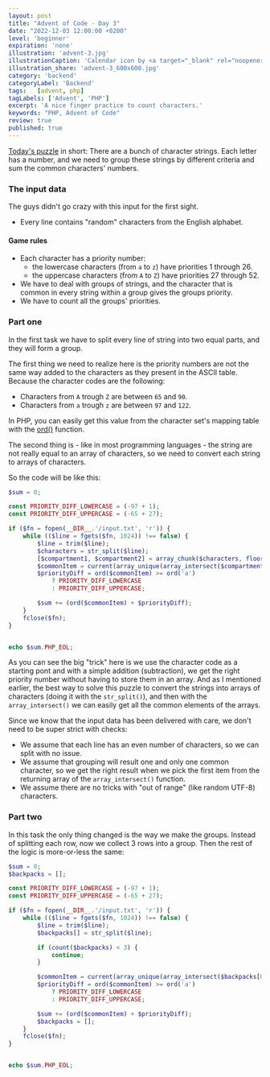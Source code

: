 ```yaml
---
layout: post
title: "Advent of Code - Day 3"
date: "2022-12-03 12:00:00 +0200"
level: 'beginner'
expiration: 'none'
illustration: 'advent-3.jpg'
illustrationCaption: 'Calendar icon by <a target="_blank" rel="noopener" href="https://pixabay.com/users/pinwhalestock-13691058/?utm_source=link-attribution&amp;utm_medium=referral&amp;utm_campaign=image&amp;utm_content=4623521">Kevin Sanderson</a> from <a target="_blank" rel="noopener" href="https://pixabay.com//?utm_source=link-attribution&amp;utm_medium=referral&amp;utm_campaign=image&amp;utm_content=4623521">Pixabay</a>'
illustration_share: 'advent-3_600x600.jpg'
category: 'backend'
categoryLabel: 'Backend'
tags:   [advent, php]
tagLabels: ['Advent', 'PHP']
excerpt: 'A nice finger practice to count characters.'
keywords: "PHP, Advent of Code"
review: true
published: true
---
```


<a href="https://adventofcode.com/2022/day/3" rel="noopener" target="_blank">Today's puzzle</a> in short: There are a
bunch of character strings. Each letter has a number, and we need to group these strings by different criteria and sum
the common characters' numbers.

### The input data

The guys didn't go crazy with this input for the first sight.

* Every line contains "random" characters from the English alphabet.

#### Game rules

* Each character has a priority number:
  * the lowercase characters (from `a` to `z`) have priorities 1 through 26.  
  * the uppercase characters (from `A` to `Z`) have priorities 27 through 52.
* We have to deal with groups of strings, and the character that is common in every string within a group gives the groups
  priority.
* We have to count all the groups' priorities.

### Part one

In the first task we have to split every line of string into two equal parts, and they will form a group.

The first thing we need to realize here is the priority numbers are not the same way added to the characters as they
present in the ASCII table. Because the character codes are the following:

* Characters from `A` trough `Z` are between `65` and `90`.
* Characters from `a` trough `z` are between `97` and `122`.

In PHP, you can easily get this value from the character set's mapping table with the 
<a href="https://www.php.net/manual/en/function.ord.php" rel="noopener" target="_blank">ord()</a> function.

The second thing is - like in most programming languages - the string are not really equal to an array of characters, so
we need to convert each string to arrays of characters.

So the code will be like this:

```php
$sum = 0;

const PRIORITY_DIFF_LOWERCASE = (-97 + 1);
const PRIORITY_DIFF_UPPERCASE = (-65 + 27);

if ($fn = fopen(__DIR__.'/input.txt', 'r')) {
    while (($line = fgets($fn, 1024)) !== false) {
        $line = trim($line);
        $characters = str_split($line);
        [$compartment1, $compartment2] = array_chunk($characters, floor(count($characters) / 2));
        $commonItem = current(array_unique(array_intersect($compartment1, $compartment2)));
        $priorityDiff = ord($commonItem) >= ord('a')
            ? PRIORITY_DIFF_LOWERCASE
            : PRIORITY_DIFF_UPPERCASE;

        $sum += (ord($commonItem) + $priorityDiff);
    }
    fclose($fn);
}


echo $sum.PHP_EOL;
```

As you can see the big "trick" here is we use the character code as a starting pont and with a simple addition (subtraction),
we get the right priority number without having to store them in an array. And as I mentioned earlier, the best way to 
solve this puzzle to convert the strings into arrays of characters (doing it with the `str_split()`), and then with the
`array_intersect()` we can easily get all the common elements of the arrays. 

Since we know that the input data has been delivered with care, we don't need to be super strict with checks:

* We assume that each line has an even number of characters, so we can split with no issue.
* We assume that grouping will result one and only one common character, so we get the right result when we pick the 
  first item from the returning array of the `array_intersect()` function.
* We assume there are no tricks with "out of range" (like random UTF-8) characters.

### Part two

In this task the only thing changed is the way we make the groups. Instead of splitting each row, now we collect 3 rows
into a group. Then the rest of the logic is more-or-less the same:

```php
$sum = 0;
$backpacks = [];

const PRIORITY_DIFF_LOWERCASE = (-97 + 1);
const PRIORITY_DIFF_UPPERCASE = (-65 + 27);

if ($fn = fopen(__DIR__.'/input.txt', 'r')) {
    while (($line = fgets($fn, 1024)) !== false) {
        $line = trim($line);
        $backpacks[] = str_split($line);

        if (count($backpacks) < 3) {
            continue;
        }

        $commonItem = current(array_unique(array_intersect($backpacks[0], $backpacks[1], $backpacks[2])));
        $priorityDiff = ord($commonItem) >= ord('a')
            ? PRIORITY_DIFF_LOWERCASE
            : PRIORITY_DIFF_UPPERCASE;

        $sum += (ord($commonItem) + $priorityDiff);
        $backpacks = [];
    }
    fclose($fn);
}


echo $sum.PHP_EOL;
```
